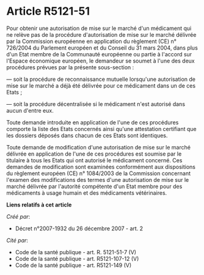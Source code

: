 # Article R5121-51

Pour obtenir une autorisation de mise sur le marché d'un médicament qui ne relève pas de la procédure d'autorisation de mise
sur le marché délivrée par la Commission européenne en application du règlement (CE) n° 726/2004 du Parlement européen et du
Conseil du 31 mars 2004, dans plus d'un Etat membre de la Communauté européenne ou partie à l'accord sur l'Espace économique
européen, le demandeur se soumet à l'une des deux procédures prévues par la présente sous-section : 

― soit la procédure de reconnaissance mutuelle lorsqu'une autorisation de mise sur le marché a déjà été délivrée pour ce
médicament dans un de ces Etats ; 

― soit la procédure décentralisée si le médicament n'est autorisé dans aucun d'entre eux. 

Toute demande introduite en application de l'une de ces procédures comporte la liste des Etats concernés ainsi qu'une
attestation certifiant que les dossiers déposés dans chacun de ces Etats sont identiques. 

Toute demande de modification d'une autorisation de mise sur le marché délivrée en application de l'une de ces procédures est
soumise par le titulaire à tous les Etats qui ont autorisé le médicament concerné. Ces demandes de modification sont
examinées conformément aux dispositions du règlement européen (CE) n° 1084/2003 de la Commission concernant l'examen des
modifications des termes d'une autorisation de mise sur le marché délivrée par l'autorité compétente d'un Etat membre pour
des médicaments à usage humain et des médicaments vétérinaires.

**Liens relatifs à cet article**

_Créé par_:

  - Décret n°2007-1932 du 26 décembre 2007 - art. 2

_Cité par_:

  - Code de la santé publique - art. R. 5121-51-7 (V)
  - Code de la santé publique - art. R5121-107-12 (V)
  - Code de la santé publique - art. R5121-149 (V)
